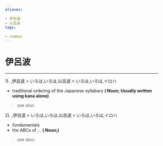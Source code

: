 ```yaml
---
aliases:
    
- 伊呂波
- 以呂波
tags:
    
- common
---
```


# 伊呂波
---
1).
,伊呂波 > いろは,いろは,以呂波 > いろは,いろは,イロハ

- traditional ordering of the Japanese syllabary
**( Noun; Usually written using kana alone)**
> see also: 
            
2).
,伊呂波 > いろは,いろは,以呂波 > いろは,いろは,イロハ

- fundamentals
- the ABCs of ...
**( Noun;)**
> see also: 
            